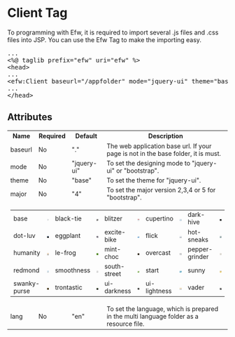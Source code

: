 <H1>Client Tag</H1>
To programming with Efw, it is required to import several .js files and .css files into JSP.
You can use the Efw Tag to make the importing easy.

<pre>
...
&lt;%@ taglib prefix=&quot;efw&quot; uri=&quot;efw&quot; %&gt;
&lt;head&gt;
...
&lt;efw:Client baseurl="/appfolder" mode="jquery-ui" theme="base" lang="en" /&gt;		//efw:client or efw:CLIENT
...
&lt;/head&gt;
</pre>

<h2>Attributes</h2>
<table>
<tr><th>Name</th><th>Required</th><th>Default</th><th>Description</th></tr>
<tr><td>baseurl</td><td>No</td><td>"."</td><td>The web application base url. If your page is not in the base folder, it is must.</td></tr>
<tr><td>mode</td><td>No</td><td>"jquery-ui"</td><td>To set the designing mode to "jquery-ui" or "bootstrap".</td></tr>
<tr><td>theme</td><td>No</td><td>"base"</td><td>To set the theme for "jquery-ui".</td></tr>
<tr><td>major</td><td>No</td><td>"4"</td><td>To set the major version 2,3,4 or 5 for "bootstrap".</td></tr>
<tr><td colspan=4>
	<table>
	<tr>
		<td>base</td><td><img src="themes/base.png"></td>
		<td>black-tie</td><td><img src="themes/black-tie.png"></td>
		<td>blitzer</td><td><img src="themes/blitzer.png"></td>
		<td>cupertino</td><td><img src="themes/cupertino.png"></td>
		<td>dark-hive</td><td><img src="themes/dark-hive.png"></td>
	</tr>
	<tr>
		<td>dot-luv</td><td><img src="themes/dot-luv.png"></td>
		<td>eggplant</td><td><img src="themes/eggplant.png"></td>
		<td>excite-bike</td><td><img src="themes/excite-bike.png"></td>
		<td>flick</td><td><img src="themes/flick.png"></td>
		<td>hot-sneaks</td><td><img src="themes/hot-sneaks.png"></td>
	</tr>
	<tr>
		<td>humanity</td><td><img src="themes/humanity.png"></td>
		<td>le-frog</td><td><img src="themes/le-frog.png"></td>
		<td>mint-choc</td><td><img src="themes/mint-choc.png"></td>
		<td>overcast</td><td><img src="themes/overcast.png"></td>
		<td>pepper-grinder</td><td><img src="themes/pepper-grinder.png"></td>
	</tr>
	<tr>
		<td>redmond</td><td><img src="themes/redmond.png"></td>
		<td>smoothness</td><td><img src="themes/smoothness.png"></td>
		<td>south-street</td><td><img src="themes/south-street.png"></td>
		<td>start</td><td><img src="themes/start.png"></td>
		<td>sunny</td><td><img src="themes/sunny.png"></td>
	</tr>
	<tr>
		<td>swanky-purse</td><td><img src="themes/swanky-purse.png"></td>
		<td>trontastic</td><td><img src="themes/trontastic.png"></td>
		<td>ui-darkness</td><td><img src="themes/ui-darkness.png"></td>
		<td>ui-lightness</td><td><img src="themes/ui-lightness.png"></td>
		<td>vader</td><td><img src="themes/vader.png"></td>
	</tr>
	</table>
</td></tr>
<tr><td>lang</td><td>No</td><td>"en"</td><td>To set the language, which is prepared in the multi language folder as a resource file.</td></tr>
</table>

